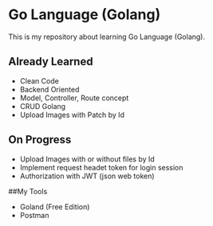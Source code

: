 # Go Language (Golang)
This is my repository about learning Go Language (Golang).

## Already Learned
- Clean Code
- Backend Oriented
- Model, Controller, Route concept
- CRUD Golang
- Upload Images with Patch by Id

## On Progress
- Upload Images with or without files by Id
- Implement request headet token for login session
- Authorization with JWT (json web token)


##My Tools
- Goland (Free Edition)
- Postman
